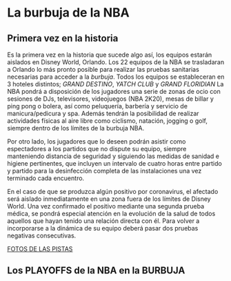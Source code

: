 # La burbuja de la NBA 


## Primera vez en la historia

Es la primera vez en la historia que sucede algo así, los equipos estarán aislados en Disney World, Orlando.
Los 22 equipos de la NBA se trasladaran a Orlando lo más pronto posible para realizar las pruebas sanitarias necesarias para acceder a la *burbuja*.
Todos los equipos se estableceran en 3 hoteles distintos; *GRAND DESTINO*, *YATCH CLUB* y *GRAND FLORIDIAN*
La NBA pondrá a disposición de los jugadores una serie de zonas de ocio con sesiones de DJs, televisores, videojuegos (NBA 2K20), mesas de billar y ping pong o bolera, así como peluquería, barbería y servicio de manicura/pedicura y spa. Además tendrán la posibilidad de realizar actividades físicas al aire libre como ciclismo, natación, jogging o golf, siempre dentro de los límites de la burbuja NBA. 

Por otro lado, los jugadores que lo deseen podrán asistir como espectadores a los partidos que no dispute su equipo, siempre manteniendo distancia de seguridad y siguiendo las medidas de sanidad e higiene pertinentes, que incluyen un intervalo de cuatro horas entre partido y partido para la desinfección completa de las instalaciones una vez terminado cada encuentro.

En el caso de que se produzca algún positivo por coronavirus, el afectado será aislado inmediatamente en una zona fuera de los límites de Disney World. Una vez confirmado el positivo mediante una segunda prueba médica, se pondrá especial atención en la evolución de la salud de todos aquellos que hayan tenido una relación directa con él. Para volver a incorporarse a la dinámica de su equipo deberá pasar dos pruebas negativas consecutivas.

[FOTOS DE LAS PISTAS](https://e00-us-marca.uecdn.es/claro/assets/multimedia/imagenes/2020/08/03/15964735735902.jpg)


## Los PLAYOFFS de la NBA en la BURBUJA

